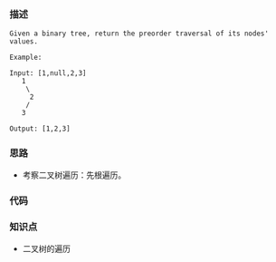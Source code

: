 ### 描述
```
Given a binary tree, return the preorder traversal of its nodes' values.

Example:

Input: [1,null,2,3]
   1
    \
     2
    /
   3

Output: [1,2,3]
```

### 思路
* 考察二叉树遍历：先根遍历。


### 代码

### 知识点
* 二叉树的遍历
